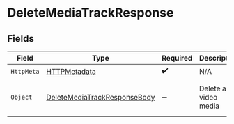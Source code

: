 # DeleteMediaTrackResponse


## Fields

| Field                                                                                 | Type                                                                                  | Required                                                                              | Description                                                                           | Example                                                                               |
| ------------------------------------------------------------------------------------- | ------------------------------------------------------------------------------------- | ------------------------------------------------------------------------------------- | ------------------------------------------------------------------------------------- | ------------------------------------------------------------------------------------- |
| `HttpMeta`                                                                            | [HTTPMetadata](../../Models/Components/HTTPMetadata.md)                               | :heavy_check_mark:                                                                    | N/A                                                                                   |                                                                                       |
| `Object`                                                                              | [DeleteMediaTrackResponseBody](../../Models/Requests/DeleteMediaTrackResponseBody.md) | :heavy_minus_sign:                                                                    | Delete a video media                                                                  | {<br/>"success": true<br/>}                                                           |